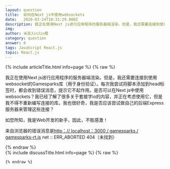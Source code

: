 ```yaml
---
layout: question
title:  如何在Next js中使用websockets
date:   2020-03-24T10:31:29.000Z
description: 我正在使用Next js进行应用程序的服务器端渲染。但是，我还需要连接到使用websocket的Gamesparks库（用于身份验证）。每次我尝试将脚本添...
img: 
author: 米亚JinJin樱
category: question
answer: 0
tags: JavaScript React.js
topic: React.js
---
```

<div class="article-root">
  <div class="article">
    {% include articleTitle.html info=page %}
    {% raw %}
    <div class="article-content"><p><font style="vertical-align: inherit;"><font style="vertical-align: inherit;">我正在使用Next js进行应用程序的服务器端渲染。</font><font style="vertical-align: inherit;">但是，我还需要连接到使用websocket的Gamesparks库（用于身份验证）。</font><font style="vertical-align: inherit;">每次我尝试将脚本添加到head标签时，都会收到错误消息，提示它不起作用。</font><font style="vertical-align: inherit;">是否可以在Next js中使用websockets？</font><font style="vertical-align: inherit;">我已经了解了很多关于套接字io的内容，并正在考虑使用它，但是我不得不重新编写连接的库。</font><font style="vertical-align: inherit;">我也很好奇，我是否应该尝试做自己的后端Express服务器来管理这些连接？</font></font></p>

<p><font style="vertical-align: inherit;"><font style="vertical-align: inherit;">如您所知，我是Web开发的新手，因此，不胜感激！</font></font></p>

<p><font style="vertical-align: inherit;"><font style="vertical-align: inherit;">来自浏览器的错误消息是</font></font><a href="http://localhost:3000/gamesparks/gamesparks-rt.js" rel="nofollow noreferrer"><font style="vertical-align: inherit;"><font style="vertical-align: inherit;">http：// localhost：3000 / gamesparks / gamesparks-rt.js</font></font></a><font style="vertical-align: inherit;"><font style="vertical-align: inherit;"> net :: ERR_ABORTED 404（未找到）</font></font></p></div>
    {% endraw %}
  </div>

  <div class="discuss-wrapper">
    {% include discussTitle.html info=page %}
    {% raw %}
    
    {% endraw %}
  </div>
<div>
